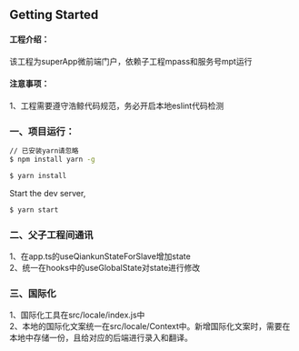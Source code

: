 ## Getting Started

#### 工程介绍：
该工程为superApp微前端门户，依赖子工程mpass和服务号mpt运行

#### 注意事项：
1、工程需要遵守浩鲸代码规范，务必开启本地eslint代码检测



### 一、项目运行：

```bash
// 已安装yarn请忽略
$ npm install yarn -g
```

```bash
$ yarn install
```

Start the dev server,

```bash
$ yarn start
```

### 二、父子工程间通讯
1、在app.ts的useQiankunStateForSlave增加state<br />
2、统一在hooks中的useGlobalState对state进行修改

### 三、国际化
1、国际化工具在src/locale/index.js中<br />
2、本地的国际化文案统一在src/locale/Context中。新增国际化文案时，需要在本地中存储一份，且给对应的后端进行录入和翻译。
